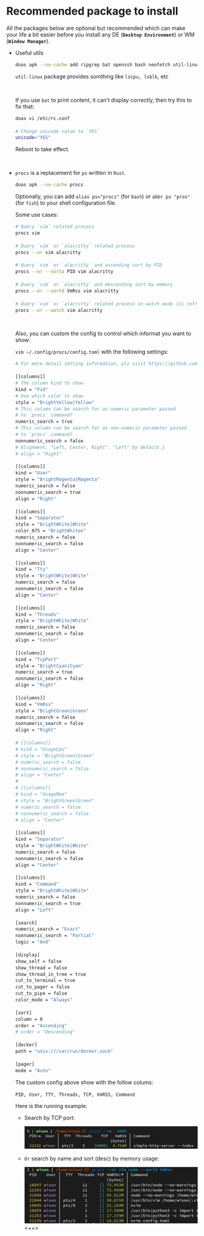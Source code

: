 # Recommended package to install

All the packages below are optional but recommended which can make your life a bit easier before you install any DE (**`Desktop Environment`**) or WM (**`Window Manager`**).

- Useful utils

    ```bash
    doas apk --no-cache add ripgrep bat openssh bash neofetch util-linux lf
    ```

    `util-linux` package provides somthing like `lscpu, lsblk`, etc

    </br>

    If you use `bat` to print content, it can't display correctly, then try this
    to fix that:

    ```bash
    doas vi /etc/rc.conf

    # Change unicode value to `YES`
    unicode="YES"
    ```

    Reboot to take effect.

    </br>

- `procs` is a replacement for `ps` written in `Rust`.

    ```bash
    doas apk --no-cache procs
    ```

    Optionally, you can add `alias ps="procs"` (for `bash`) or `abbr ps "pros"` (for `fish`)
    to your shell configuration file.

    Some use cases:

    ```bash
    # Query `vim` related process
    procs vim

    # Query `vim` or `alacritty` related process
    procs --or vim alacritty

    # Query `vim` or `alacritty` and ascending sort by PID
    procs --or --sorta PID vim alacritty

    # Query `vim` or `alacritty` and descending sort by memory
    procs --or --sortd VmRss vim alacritty

    # Query `vim` or `alacritty` related process in watch mode (1s refresh rate)
    procs --or --watch vim alacritty
    ```

    </br>

    Also, you can custom the config to control which informat you want to show:

    `vim ~/.config/procs/config.toml` with the following settings:

    ```bash
    # For more detail setting information, plz visit https://github.com/dalance/procs
    
    [[columns]]
    # The column kind to show
    kind = "Pid"
    # Use which color to show
    style = "BrightYellow|Yellow"
    # This column can be search for as numeric parameter passed
    # to `procs` command?
    numeric_search = true
    # This column can be search for as non-numeric parameter passed
    # to `procs` command?
    nonnumeric_search = false
    # Alignment, "Left, Center, Right". "Left" by default.j
    # align = "Right"
    
    [[columns]]
    kind = "User"
    style = "BrightMagenta|Magenta"
    numeric_search = false
    nonnumeric_search = true
    align = "Right"
    
    [[columns]]
    kind = "Separator"
    style = "BrightWhite|White"
    color_075 = "BrightWhitee"
    numeric_search = false
    nonnumeric_search = false
    align = "Center"
    
    [[columns]]
    kind = "Tty"
    style = "BrightWhite|White"
    numeric_search = false
    nonnumeric_search = false
    align = "Center"
    
    [[columns]]
    kind = "Threads"
    style = "BrightWhite|White"
    numeric_search = false
    nonnumeric_search = false
    align = "Center"
    
    [[columns]]
    kind = "TcpPort"
    style = "BrightCyan|Cyan"
    numeric_search = true
    nonnumeric_search = false
    align = "Right"
    
    [[columns]]
    kind = "VmRss"
    style = "BrightGreen|Green"
    numeric_search = false
    nonnumeric_search = false
    align = "Right"
    
    # [[columns]]
    # kind = "UsageCpu"
    # style = "BrightGreen|Green"
    # numeric_search = false
    # nonnumeric_search = false
    # align = "Center"
    # 
    # [[columns]]
    # kind = "UsageMem"
    # style = "BrightGreen|Green"
    # numeric_search = false
    # nonnumeric_search = false
    # align = "Center"
    
    [[columns]]
    kind = "Separator"
    style = "BrightWhite|White"
    numeric_search = false
    nonnumeric_search = false
    align = "Center"
    
    [[columns]]
    kind = "Command"
    style = "BrightWhite|White"
    numeric_search = false
    nonnumeric_search = true
    align = "Left"
    
    [search]
    numeric_search = "Exact"
    nonnumeric_search = "Partial"
    logic = "And"
    
    [display]
    show_self = false
    show_thread = false
    show_thread_in_tree = true
    cut_to_terminal = true
    cut_to_pager = false
    cut_to_pipe = false
    color_mode = "Always"
    
    [sort]
    column = 0
    order = "Ascending"
    # order = "Descending"
    
    [docker]
    path = "unix:///var/run/docker.sock"
    
    [pager]
    mode = "Auto"
    ```

    The custom config above show with the follow colums:

    `PID, User, TTY, Threads, TCP, VmRSS, Command`

    Here is the running example:

    - Search by TCP port:

        ![procs-search-by-tcpport](./images/procs-search-tcp-port.png)

    - `Or` search by name and sort (desc) by memory usage:

        ![procs-search-name-and-sort-by-memory.png](./images/procs-search-name-and-sort-by-memory.png) <++>
    </br>

